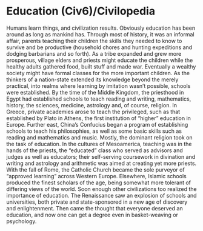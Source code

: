 # Education (Civ6)/Civilopedia

Humans learn things, and civilization results. Obviously education has been around as long as mankind has. Through most of history, it was an informal affair, parents teaching their children the skills they needed to know to survive and be productive (household chores and hunting expeditions and dodging barbarians and so forth). As a tribe expanded and grew more prosperous, village elders and priests might educate the children while the healthy adults gathered food, built stuff and made war. Eventually a wealthy society might have formal classes for the more important children.
As the thinkers of a nation-state extended its knowledge beyond the merely practical, into realms where learning by imitation wasn’t possible, schools were established. By the time of the Middle Kingdom, the priesthood in Egypt had established schools to teach reading and writing, mathematics, history, the sciences, medicine, astrology and, of course, religion. In Greece, private academies arose to teach the privileged, such as that established by Plato in Athens, the first institution of “higher” education in Europe. Further east, China’s Confucius began a program of establishing schools to teach his philosophies, as well as some basic skills such as reading and mathematics and music.
Mostly, the dominant religion took on the task of education. In the cultures of Mesoamerica, teaching was in the hands of the priests, the “educated” class who served as advisors and judges as well as educators; their self-serving coursework in divination and writing and astrology and arithmetic was aimed at creating yet more priests. With the fall of Rome, the Catholic Church became the sole purveyor of “approved learning” across Western Europe. Elsewhere, Islamic schools produced the finest scholars of the age, being somewhat more tolerant of differing views of the world.
Soon enough other civilizations too realized the importance of education. The Renaissance saw an explosion of schools and universities, both private and state-sponsored in a new age of discovery and enlightenment. Then came the thought that everyone deserved an education, and now one can get a degree even in basket-weaving or psychology.
